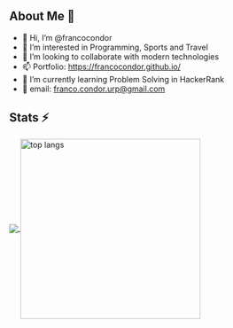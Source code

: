 ## About Me 📱

- 👋 Hi, I’m @francocondor
- 👀 I’m interested in Programming, Sports and Travel
- 💞️ I’m looking to collaborate with modern technologies
- 📫 Portfolio: https://francocondor.github.io/
- 🌱 I’m currently learning Problem Solving in HackerRank
- 📧 email: <a href="mailto:franco.condor.urp@gmail.com">franco.condor.urp@gmail.com</a>

## Stats ⚡
<!-- https://github-readme-stats-francocondor.vercel.app/api?username=francocondor&theme=gotham -->
<a href="#">
  <img align="center" src="https://github-readme-stats-francocondor.vercel.app/api?username=francocondor&theme=gotham" />
</a>
<a href="#">
    <img width=325 align="center"
        src="https://github-readme-stats-francocondor.vercel.app/api/top-langs/?username=francocondor&hide=HTML,blade,css,VBA,C%23,SCSS,Shell,PLpgSQL,Hack,jupyter%20notebook,XSLT,Gherkin&langs_count=8&layout=compact&theme=react&border_radius=10&size_weight=0.5&count_weight=0.5&exclude_repo=github-readme-stats"
        alt="top langs" />
</a>

